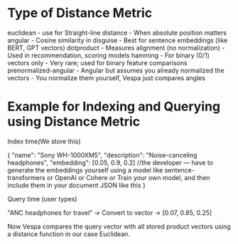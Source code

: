 # Type of Distance Metric
euclidean -  use for Straight-line distance - When absolute position matters
angular - Cosine similarity in disguise - Best for sentence embeddings (like BERT, GPT vectors)
dotproduct - Measures alignment (no normalization) - Used in recommendation, scoring models
hamming - For binary (0/1) vectors only - Very rare; used for binary feature comparisons
prenormalized-angular - Angular but assumes you already normalized the vectors - You normalize them yourself, Vespa just compares angles

# Example for Indexing and Querying using Distance Metric

Index time(We store this)

{
  "name": "Sony WH-1000XM5",
  "description": "Noise-canceling headphones",
  "embedding": [0.05, 0.9, 0.2] //the developer — have to generate the embeddings yourself using a model like sentence-transformers or OpenAI or Cohere or Train your own model, and then include them in your document JSON like this
}

Query time (user types)

"ANC headphones for travel"
→ Convert to vector → [0.07, 0.85, 0.25]


Now Vespa compares the query vector with all stored product vectors using a distance function in our case Euclidean.

